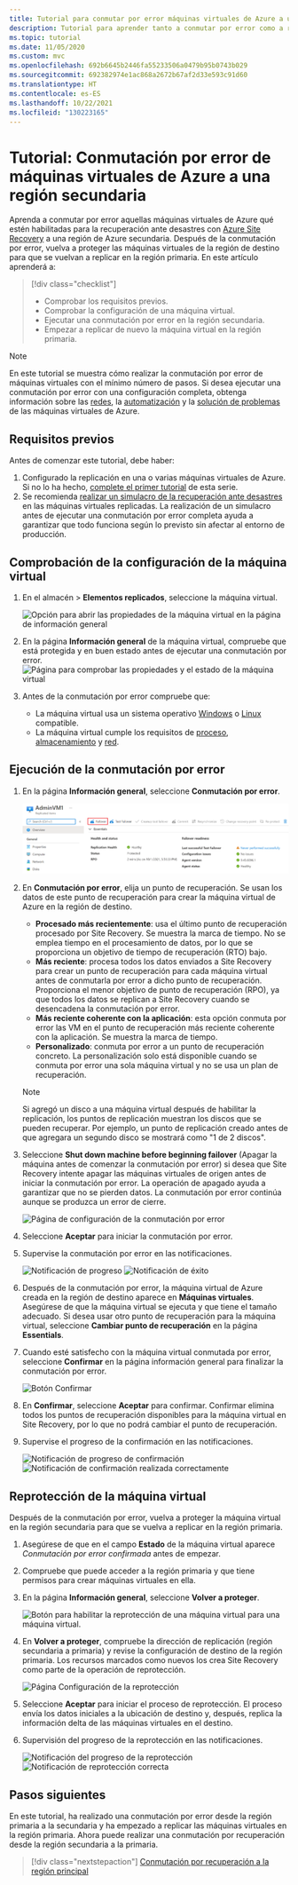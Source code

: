```yaml
---
title: Tutorial para conmutar por error máquinas virtuales de Azure a una región secundaria para la recuperación ante desastres con Azure Site Recovery.
description: Tutorial para aprender tanto a conmutar por error como a reproteger las máquinas virtuales de Azure replicadas en una región secundaria de Azure para la recuperación ante desastres con el servicio Azure Site Recovery.
ms.topic: tutorial
ms.date: 11/05/2020
ms.custom: mvc
ms.openlocfilehash: 692b6645b2446fa55233506a0479b95b0743b029
ms.sourcegitcommit: 692382974e1ac868a2672b67af2d33e593c91d60
ms.translationtype: HT
ms.contentlocale: es-ES
ms.lasthandoff: 10/22/2021
ms.locfileid: "130223165"
---
```

# <a name="tutorial-fail-over-azure-vms-to-a-secondary-region"></a>Tutorial: Conmutación por error de máquinas virtuales de Azure a una región secundaria

Aprenda a conmutar por error aquellas máquinas virtuales de Azure qué estén habilitadas para la recuperación ante desastres con [Azure Site Recovery](site-recovery-overview.md) a una región de Azure secundaria. Después de la conmutación por error, vuelva a proteger las máquinas virtuales de la región de destino para que se vuelvan a replicar en la región primaria. En este artículo aprenderá a:

> [!div class="checklist"]
> * Comprobar los requisitos previos.
> * Comprobar la configuración de una máquina virtual.
> * Ejecutar una conmutación por error en la región secundaria.
> * Empezar a replicar de nuevo la máquina virtual en la región primaria.


> [!NOTE]
> En este tutorial se muestra cómo realizar la conmutación por error de máquinas virtuales con el mínimo número de pasos. Si desea ejecutar una conmutación por error con una configuración completa, obtenga información sobre las [redes](azure-to-azure-about-networking.md), la [automatización](azure-to-azure-powershell.md) y la [solución de problemas](azure-to-azure-troubleshoot-errors.md) de las máquinas virtuales de Azure.



## <a name="prerequisites"></a>Requisitos previos

Antes de comenzar este tutorial, debe haber:

1. Configurado la replicación en una o varias máquinas virtuales de Azure. Si no lo ha hecho, [complete el primer tutorial](azure-to-azure-tutorial-enable-replication.md) de esta serie.
2. Se recomienda [realizar un simulacro de la recuperación ante desastres](azure-to-azure-tutorial-dr-drill.md) en las máquinas virtuales replicadas. La realización de un simulacro antes de ejecutar una conmutación por error completa ayuda a garantizar que todo funciona según lo previsto sin afectar al entorno de producción. 


## <a name="verify-the-vm-settings"></a>Comprobación de la configuración de la máquina virtual

1. En el almacén > **Elementos replicados**, seleccione la máquina virtual.

    ![Opción para abrir las propiedades de la máquina virtual en la página de información general](./media/azure-to-azure-tutorial-failover-failback/vm-settings.png)

2. En la página **Información general** de la máquina virtual, compruebe que está protegida y en buen estado antes de ejecutar una conmutación por error.
    ![Página para comprobar las propiedades y el estado de la máquina virtual](./media/azure-to-azure-tutorial-failover-failback/vm-state.png)

3. Antes de la conmutación por error compruebe que:
    - La máquina virtual usa un sistema operativo [Windows](azure-to-azure-support-matrix.md#windows) o [Linux](azure-to-azure-support-matrix.md#replicated-machines---linux-file-systemguest-storage) compatible.
    - La máquina virtual cumple los requisitos de [proceso](azure-to-azure-support-matrix.md#replicated-machines---compute-settings), [almacenamiento](azure-to-azure-support-matrix.md#replicated-machines---storage) y [red](azure-to-azure-support-matrix.md#replicated-machines---networking).

## <a name="run-a-failover"></a>Ejecución de la conmutación por error


1. En la página **Información general**, seleccione **Conmutación por error**.

    ![Botón de conmutación por error del elemento replicado](./media/azure-to-azure-tutorial-failover-failback/failover-button.png)

3. En **Conmutación por error**, elija un punto de recuperación. Se usan los datos de este punto de recuperación para crear la máquina virtual de Azure en la región de destino.
  
   - **Procesado más recientemente**: usa el último punto de recuperación procesado por Site Recovery. Se muestra la marca de tiempo. No se emplea tiempo en el procesamiento de datos, por lo que se proporciona un objetivo de tiempo de recuperación (RTO) bajo.
   -  **Más reciente**: procesa todos los datos enviados a Site Recovery para crear un punto de recuperación para cada máquina virtual antes de conmutarla por error a dicho punto de recuperación. Proporciona el menor objetivo de punto de recuperación (RPO), ya que todos los datos se replican a Site Recovery cuando se desencadena la conmutación por error.
   - **Más reciente coherente con la aplicación**: esta opción conmuta por error las VM en el punto de recuperación más reciente coherente con la aplicación. Se muestra la marca de tiempo.
   - **Personalizado**: conmuta por error a un punto de recuperación concreto. La personalización solo está disponible cuando se conmuta por error una sola máquina virtual y no se usa un plan de recuperación.

    > [!NOTE]
    > Si agregó un disco a una máquina virtual después de habilitar la replicación, los puntos de replicación muestran los discos que se pueden recuperar. Por ejemplo, un punto de replicación creado antes de que agregara un segundo disco se mostrará como "1 de 2 discos".

4. Seleccione **Shut down machine before beginning failover** (Apagar la máquina antes de comenzar la conmutación por error) si desea que Site Recovery intente apagar las máquinas virtuales de origen antes de iniciar la conmutación por error. La operación de apagado ayuda a garantizar que no se pierden datos. La conmutación por error continúa aunque se produzca un error de cierre. 

    ![Página de configuración de la conmutación por error](./media/azure-to-azure-tutorial-failover-failback/failover-settings.png)    

3. Seleccione **Aceptar** para iniciar la conmutación por error.
4. Supervise la conmutación por error en las notificaciones.

    ![Notificación de progreso](./media/azure-to-azure-tutorial-failover-failback/notification-failover-start.png) ![Notificación de éxito](./media/azure-to-azure-tutorial-failover-failback/notification-failover-finish.png)     

5. Después de la conmutación por error, la máquina virtual de Azure creada en la región de destino aparece en **Máquinas virtuales**. Asegúrese de que la máquina virtual se ejecuta y que tiene el tamaño adecuado. Si desea usar otro punto de recuperación para la máquina virtual, seleccione **Cambiar punto de recuperación** en la página **Essentials**.
6. Cuando esté satisfecho con la máquina virtual conmutada por error, seleccione **Confirmar** en la página información general para finalizar la conmutación por error.

    ![Botón Confirmar](./media/azure-to-azure-tutorial-failover-failback/commit-button.png) 

7. En **Confirmar**, seleccione **Aceptar** para confirmar. Confirmar elimina todos los puntos de recuperación disponibles para la máquina virtual en Site Recovery, por lo que no podrá cambiar el punto de recuperación.

8. Supervise el progreso de la confirmación en las notificaciones.

    ![Notificación de progreso de confirmación](./media/azure-to-azure-tutorial-failover-failback/notification-commit-start.png) ![Notificación de confirmación realizada correctamente](./media/azure-to-azure-tutorial-failover-failback/notification-commit-finish.png)    

## <a name="reprotect-the-vm"></a>Reprotección de la máquina virtual

Después de la conmutación por error, vuelva a proteger la máquina virtual en la región secundaria para que se vuelva a replicar en la región primaria. 

1. Asegúrese de que en el campo **Estado** de la máquina virtual aparece *Conmutación por error confirmada* antes de empezar.
2. Compruebe que puede acceder a la región primaria y que tiene permisos para crear máquinas virtuales en ella.
3. En la página **Información general**, seleccione **Volver a proteger**.

   ![Botón para habilitar la reprotección de una máquina virtual para una máquina virtual.](./media/azure-to-azure-tutorial-failover-failback/reprotect-button.png)

4. En **Volver a proteger**, compruebe la dirección de replicación (región secundaria a primaria) y revise la configuración de destino de la región primaria. Los recursos marcados como nuevos los crea Site Recovery como parte de la operación de reprotección.

     ![Página Configuración de la reprotección](./media/azure-to-azure-tutorial-failover-failback/reprotect.png)

6. Seleccione **Aceptar** para iniciar el proceso de reprotección. El proceso envía los datos iniciales a la ubicación de destino y, después, replica la información delta de las máquinas virtuales en el destino.
7. Supervisión del progreso de la reprotección en las notificaciones. 

    ![Notificación del progreso de la reprotección ](./media/azure-to-azure-tutorial-failover-failback/notification-reprotect-start.png) ![Notificación de reprotección correcta](./media/azure-to-azure-tutorial-failover-failback/notification-reprotect-finish.png)
    

## <a name="next-steps"></a>Pasos siguientes

En este tutorial, ha realizado una conmutación por error desde la región primaria a la secundaria y ha empezado a replicar las máquinas virtuales en la región primaria. Ahora puede realizar una conmutación por recuperación desde la región secundaria a la primaria.

> [!div class="nextstepaction"]
> [Conmutación por recuperación a la región principal](azure-to-azure-tutorial-failback.md)
